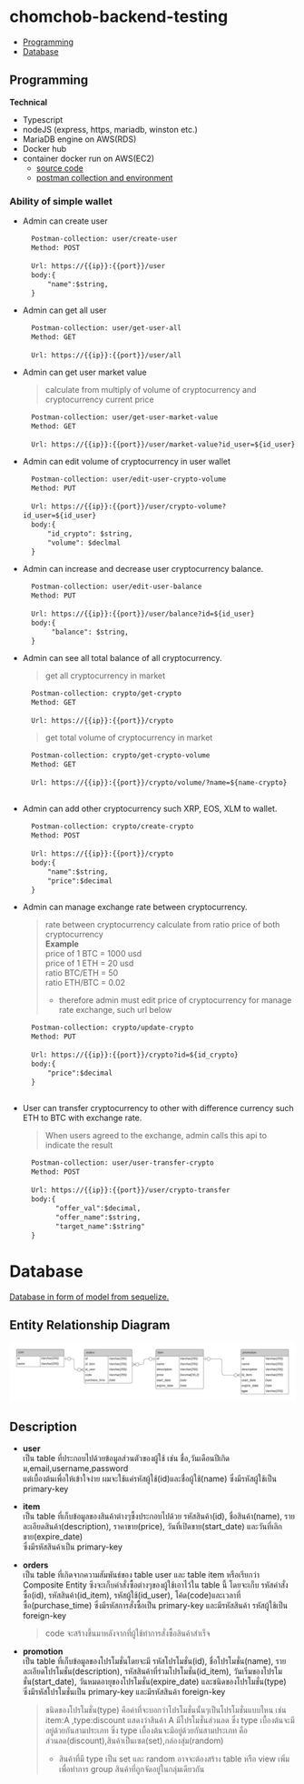 # chomchob-backend-testing
 - [Programming](#programming)
 - [Database](#database)

## Programming
 **Technical**
   - Typescript
   - nodeJS (express, https, mariadb, winston etc.)
   - MariaDB engine on AWS(RDS) 
   - Docker hub 
   - container docker run on AWS(EC2)  
     - [source code](https://github.com/Jitrapon1764/chomchob-backend-testing/tree/master/programming)    
     - [postman collection and environment](https://github.com/Jitrapon1764/chomchob-backend-testing/tree/master/postman)

### Ability of simple wallet
  - Admin can create user 
      ```
        Postman-collection: user/create-user  
        Method: POST
        
        Url: https://{{ip}}:{{port}}/user
        body:{
            "name":$string,
        }
      ``` 
  - Admin can get all user 
      ```
        Postman-collection: user/get-user-all  
        Method: GET
        
        Url: https://{{ip}}:{{port}}/user/all
      ``` 
  - Admin can get user market value 
     >calculate from multiply of volume of cryptocurrency and cryptocurrency current price 
      ```
        Postman-collection: user/get-user-market-value  
        Method: GET
        
        Url: https://{{ip}}:{{port}}/user/market-value?id_user=${id_user}
      ```   
  - Admin can edit volume of cryptocurrency in user wallet
      ```
        Postman-collection: user/edit-user-crypto-volume  
        Method: PUT
        
        Url: https://{{ip}}:{{port}}/user/crypto-volume?id_user=${id_user}
        body:{
            "id_crypto": $string,
            "volume": $declmal
        }
      ```        
  - Admin can increase and decrease user cryptocurrency balance.  
      ```
        Postman-collection: user/edit-user-balance
        Method: PUT
        
        Url: https://{{ip}}:{{port}}/user/balance?id=${id_user}
        body:{
             "balance": $string,
        }
      ```
  - Admin can see all total balance of all cryptocurrency.
      >get all cryptocurrency in market 
      ```
        Postman-collection: crypto/get-crypto 
        Method: GET
        
        Url: https://{{ip}}:{{port}}/crypto
      ```   
      >get total volume of cryptocurrency in market 
      ```
        Postman-collection: crypto/get-crypto-volume
        Method: GET
        
        Url: https://{{ip}}:{{port}}/crypto/volume/?name=${name-crypto}
        
      ``` 
  - Admin can add other cryptocurrency such XRP, EOS, XLM to wallet.
      ```
        Postman-collection: crypto/create-crypto
        Method: POST
        
        Url: https://{{ip}}:{{port}}/crypto
        body:{
            "name":$string,
            "price":$decimal
        }
      ```
  - Admin can manage exchange rate between cryptocurrency.
      >rate between cryptocurrency calculate from ratio price of both cryptocurrency  
      >  **Example**  
      >  price of 1 BTC = 1000 usd  
      >  price of 1 ETH = 20 usd  
      >  ratio BTC/ETH = 50  
      >  ratio ETH/BTC = 0.02  
      >  - therefore admin must edit price of cryptocurrency for manage rate exchange, such url below
      ```
        Postman-collection: crypto/update-crypto
        Method: PUT
        
        Url: https://{{ip}}:{{port}}/crypto?id=${id_crypto}
        body:{
            "price":$decimal
        }
        
      ```   
  - User can transfer cryptocurrency to other with difference currency such ETH to BTC with exchange rate.
      >When users agreed to the exchange, admin calls this api to indicate the result
      ```
        Postman-collection: user/user-transfer-crypto
        Method: POST
        
        Url: https://{{ip}}:{{port}}/user/crypto-transfer
        body:{
              "offer_val":$decimal,
              "offer_name":$string,
              "target_name":$string"
        }
# Database
   [ Database in form of model from sequelize.](https://github.com/Jitrapon1764/chomchob-backend-testing/tree/master/database)
## Entity Relationship Diagram
 ![ERD](https://github.com/Jitrapon1764/chomchob-backend-testing/blob/master/database/Database%20ER%20diagram.jpeg)
 
## Description 
 * **user**  
   เป็น table ที่ประกอบไปด้วยข้อมูลส่วนตัวของผู้ใช้ เช่น ชื่อ,วันเดือนปีเกิดม,email,username,password  
   แต่เบื้องต้นเพื่อให้เข้าใจง่าย ผมจะใช้แค่รหัสผู้ใช้(id)และชื่อผู้ใช้(name) ซึ่งมีรหัสผู้ใช้เป็น primary-key  
   
 * **item**  
   เป็น table ที่เก็บข้อมูลของสินค้าต่างๆซึ้งประกอบไปด้วย รหัสสินค้า(id), ชื่อสินค้า(name), รายละเอียดสินค้า(description), ราคาขาย(price), วันที่เปิดขาย(start_date) และวันที่เลิกขาย(expire_date)  
   ซึ่งมีรหัสสินค้าเป็น primary-key  
   
 * **orders**  
   เป็น table ที่เกิดจากความสัมพันธ์ของ table user และ table item หรือเรียกว่า Composite Entity ซึงจะเก็บคำสั่งซื้อต่างๆของผู้ใช้เอาไว้ใน table นี้ 
   โดยจะเก็บ รหัสคำสั่งซื้อ(id), รหัสสินค้า(id_item), รหัสผู้ใช้(id_user), โค้ด(code)และเวลาที่ซื้อ(purchase_time) ซึ่งมีรหัสการสั่งซื้อเป็น primary-key และมีรหัสสินค้า รหัสผู้ใช้เป็น foreign-key  
   >code จะสร้างขึ้นมาหลังจากที่ผู้ใช้ทำการสั่งซื้อสินค้าสำเร็จ  
      
 * **promotion**  
   เป็น table ที่เก็บข้อมูลของโปรโมชั่นโดยจะมี รหัสโปรโมชั่น(id), ชื่อโปรโมชั่น(name), รายละเอียดโปรโมชั่น(description), รหัสสินค้าที่ร่วมโปรโมชั่น(id_item), 
   วันเริ่มของโปรโมชั่น(start_date), วันหมดอายุของโปรโมชั่น(expire_date) และชนิดของโปรโมชั่น(type) ซึ่งมีรหัสโปรโมชั่นเป็น primary-key และมีรหัสสินค้า foreign-key
   >ชนิดของโปรโมชั่น(type) คือค่าที่จะบอกว่าโปรโมชั่นนั้นๆเป็นโปรโมชั่นแบบไหน เช่น item:A ,type:discount แสดงว่าสินค้า A มีโปรโมชั่นส่วนลด ซึ่ง type เบื้องต้นจะมีอยู่ด้วยกันสามประเภท
   >ซึ่ง type เบื้องต้นจะมีอยู่ด้วยกันสามประเภท คือ ส่วนลด(discount),สินค้าเป็นเซต(set),กล่องสุ่ม(random)
   >  - สินค้าที่มี type เป็น set และ random อาจจะต้องสร้าง table หรือ view เพิ่ม เพื่อทำการ group สินค้าที่ถูกจัดอยู่ในกลุ่มเดียวกัน
   
 
